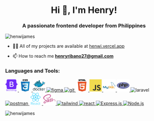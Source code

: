 <h1 align="center">Hi 👋, I'm Henry!</h1>
<h3 align="center">A passionate frontend developer from Philippines</h3>

<p align="left"> <img src="https://komarev.com/ghpvc/?username=henwijames&label=Profile%20views&color=0e75b6&style=flat" alt="henwijames" /> </p>

- 👨‍💻 All of my projects are available at [henwi.vercel.app](https://henwi.vercel.app)

- 📫 How to reach me **henryribano27@gmail.com**

<h3 align="left">Languages and Tools:</h3>
<p align="left"> <a href="https://getbootstrap.com" target="_blank" rel="noreferrer"> <img src="https://raw.githubusercontent.com/devicons/devicon/master/icons/bootstrap/bootstrap-plain-wordmark.svg" alt="bootstrap" width="40" height="40"/> </a> <a href="https://www.w3schools.com/css/" target="_blank" rel="noreferrer"> <img src="https://raw.githubusercontent.com/devicons/devicon/master/icons/css3/css3-original-wordmark.svg" alt="css3" width="40" height="40"/> </a> <a href="https://www.docker.com/" target="_blank" rel="noreferrer"> <img src="https://raw.githubusercontent.com/devicons/devicon/master/icons/docker/docker-original-wordmark.svg" alt="docker" width="40" height="40"/> </a> <a href="https://www.figma.com/" target="_blank" rel="noreferrer"> <img src="https://www.vectorlogo.zone/logos/figma/figma-icon.svg" alt="figma" width="40" height="40"/> </a> <a href="https://git-scm.com/" target="_blank" rel="noreferrer"> <img src="https://www.vectorlogo.zone/logos/git-scm/git-scm-icon.svg" alt="git" width="40" height="40"/> </a> <a href="https://www.w3.org/html/" target="_blank" rel="noreferrer"> <img src="https://raw.githubusercontent.com/devicons/devicon/master/icons/html5/html5-original-wordmark.svg" alt="html5" width="40" height="40"/> </a> <a href="https://developer.mozilla.org/en-US/docs/Web/JavaScript" target="_blank" rel="noreferrer"> <img src="https://raw.githubusercontent.com/devicons/devicon/master/icons/javascript/javascript-original.svg" alt="javascript" width="40" height="40"/> </a> <a href="https://www.mysql.com/" target="_blank" rel="noreferrer"> <img src="https://raw.githubusercontent.com/devicons/devicon/master/icons/mysql/mysql-original-wordmark.svg" alt="mysql" width="40" height="40"/> </a> <a href="https://www.php.net" target="_blank" rel="noreferrer"> <img src="https://raw.githubusercontent.com/devicons/devicon/master/icons/php/php-original.svg" alt="php" width="40" height="40"/> </a><img src="https://upload.wikimedia.org/wikipedia/commons/thumb/9/9a/Laravel.svg/462px-Laravel.svg.png" alt="laravel" width="40" height="40"/> </a> <a href="https://postman.com" target="_blank" rel="noreferrer"> <img src="https://www.vectorlogo.zone/logos/getpostman/getpostman-icon.svg" alt="postman" width="40" height="40"/> </a> <a href="https://reactjs.org/" target="_blank" rel="noreferrer"> <img src="https://raw.githubusercontent.com/devicons/devicon/master/icons/react/react-original-wordmark.svg" alt="react" width="40" height="40"/> </a> <a href="https://sass-lang.com" target="_blank" rel="noreferrer"> <img src="https://raw.githubusercontent.com/devicons/devicon/master/icons/sass/sass-original.svg" alt="sass" width="40" height="40"/> </a> <a href="https://tailwindcss.com/" target="_blank" rel="noreferrer"> <img src="https://www.vectorlogo.zone/logos/tailwindcss/tailwindcss-icon.svg" alt="tailwind" width="40" height="40"/> </a><a href="https://reactjs.org/" target="_blank" rel="noreferrer">
  <img src="https://cdn.iconscout.com/icon/free/png-256/free-codeigniter-icon-svg-download-png-1175201.png" alt="react" width="40" height="40"/>
</a>
<a href="https://expressjs.com/" target="_blank" rel="noreferrer">
  <img src="https://images.tute.io/media/topics/icons/express-js.png"
       alt="Express.js"
       width="40" height="40" />
</a> <a href="https://nodejs.org/" target="_blank" rel="noreferrer">
  <img src="https://www.svgrepo.com/show/354119/nodejs-icon.svg"
       alt="Node.js"
       width="40" height="40" />
</a></p>

<p><img align="center" src="https://github-readme-stats.vercel.app/api/top-langs?username=henwijames&show_icons=true&locale=en&layout=compact" alt="henwijames" /></p>
